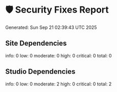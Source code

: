 # 🛡️ Security Fixes Report

Generated: Sun Sep 21 02:39:43 UTC 2025

## Site Dependencies
info: 0
low: 0
moderate: 0
high: 0
critical: 0
total: 0
## Studio Dependencies
info: 0
low: 0
moderate: 2
high: 0
critical: 0
total: 2
